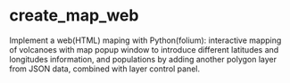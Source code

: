 # create_map_web
Implement a web(HTML) maping with Python(folium): interactive mapping of volcanoes with  map popup window to introduce different latitudes and longitudes information,  and populations by adding another polygon layer from JSON data, combined with layer control panel.
